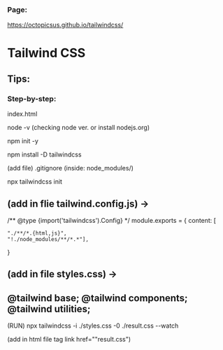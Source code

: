 ### Page:
https://octopicsus.github.io/tailwindcss/

# Tailwind CSS

## Tips:

### Step-by-step:

index.html

node -v (checking node ver. or install nodejs.org)

npm init -y

npm install -D tailwindcss

(add file) .gitignore (inside: node_modules/)

npx tailwindcss init


(add in flie tailwind.config.js) ->
---------------------
/** @type {import('tailwindcss').Config} */
module.exports = {
  content: [

    "./**/*.{html,js}",
    "!./node_modules/**/*.*"],

}


(add in file styles.css) ->
---------------------
@tailwind base;
@tailwind components;
@tailwind utilities;
---------------------


(RUN) npx tailwindcss -i ./styles.css -0 ./result.css --watch

(add in html file tag link href=""result.css")


